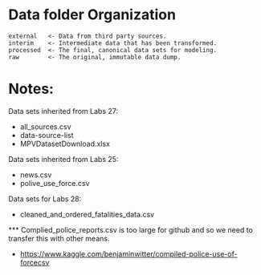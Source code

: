 # Data folder Organization

```
external   <- Data from third party sources.
interim    <- Intermediate data that has been transformed.
processed  <- The final, canonical data sets for modeling.
raw        <- The original, immutable data dump.
```

# Notes:

Data sets inherited from Labs 27:

- all_sources.csv
- data-source-list
- MPVDatasetDownload.xlsx

Data sets inherited from Labs 25:

- news.csv
- polive_use_force.csv

Data sets for Labs 28:

- cleaned_and_ordered_fatalities_data.csv

*** Complied_police_reports.csv is too large for github and so we need to transfer this with other means.
- https://www.kaggle.com/benjaminwitter/compiled-police-use-of-forcecsv
